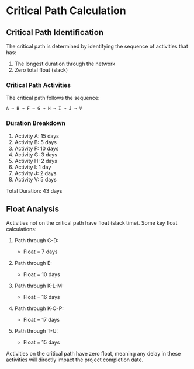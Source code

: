 # Critical Path Calculation

## Critical Path Identification

The critical path is determined by identifying the sequence of activities that has:
1. The longest duration through the network
2. Zero total float (slack)

### Critical Path Activities

The critical path follows the sequence:
```
A → B → F → G → H → I → J → V
```

### Duration Breakdown

1. Activity A: 15 days
2. Activity B: 5 days
3. Activity F: 10 days
4. Activity G: 3 days
5. Activity H: 2 days
6. Activity I: 1 day
7. Activity J: 2 days
8. Activity V: 5 days

Total Duration: 43 days

## Float Analysis

Activities not on the critical path have float (slack time). Some key float calculations:

1. Path through C-D:
   - Float = 7 days
   
2. Path through E:
   - Float = 10 days
   
3. Path through K-L-M:
   - Float = 16 days
   
4. Path through K-O-P:
   - Float = 17 days
   
5. Path through T-U:
   - Float = 15 days

Activities on the critical path have zero float, meaning any delay in these activities will directly impact the project completion date.